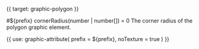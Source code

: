 {{ target: graphic-polygon }}

<!-- Canopus Graphic Attributes, IPolygonGraphicAttribute -->

#${prefix} cornerRadius(number | number[]) = 0
The corner radius of the polygon graphic element.

{{ use: graphic-attribute(
  prefix = ${prefix},
  noTexture = true
) }}
